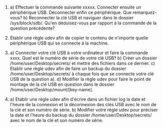 1) a) Effectuer la commande suivante xxxxx. Connecter ensuite un périphérique USB. Déconnecter enfin ce périphérique. Que remarquez-vous? 
   b) Reconnecter la clé USB et naviguer dans le dossier /sys/block/sdb/. Qu'en déduisez-vous par rapport à la commande de la question précédente? 

2) Etablir une règle udev afin de copier le contenu de n'importe quelle périphérique USB qui se connecte à la 
   machine. 

3) a) Connecter votre clé USB à votre ordinateur et faire la commande xxxx. Quel est le numéro de série de votre 
      clé USB? 
   b) Créer un dossier /home/user/Desktop/secrets/ et mettre des fichiers dans ce dernier. 
   c) Etablir une règle udev afin de faire un backup du dossier /home/user/Desktop/secrets/ à chaque fois 
      que se connecte votre clé USB de la question a).
   d) Modifier la règle udev pour faire le point de montage de la clé USB en question dans le dossier /home/user/Desktop/mount/[key-name].

4) a) Etablir une règle udev afin d'écrire dans un fichier log la date et l'heure de la connexion et la déconnexion
      des clés USB avec le nom de la clé et son numéro de série.
   b) Modifier votre règle udev pour préciser la date et l'heure du backup du dossier /home/user/Desktop/secrets/ avec le 
      nom de la clé et son numéro de série.